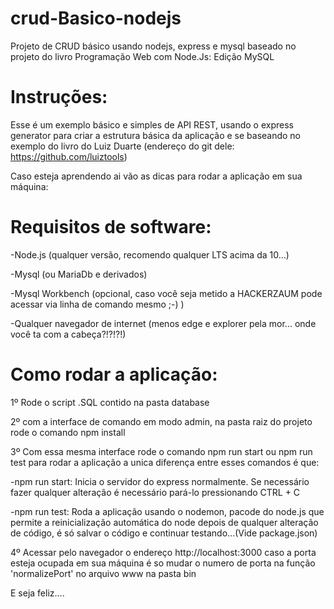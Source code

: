 # crud-Basico-nodejs
Projeto de CRUD básico usando nodejs, express e mysql baseado no projeto do livro Programação Web com Node.Js: Edição MySQL


# Instruções:

Esse é um exemplo básico e simples de API REST, usando o express generator para criar a estrutura básica da aplicação e se baseando no exemplo do livro do Luiz Duarte (endereço do git dele: https://github.com/luiztools)

Caso esteja aprendendo ai vão as dicas para rodar a aplicação em sua máquina:

# Requisitos de software:

-Node.js  (qualquer versão, recomendo qualquer LTS acima da 10...)

-Mysql (ou MariaDb e derivados)

-Mysql Workbench (opcional, caso você seja metido a HACKERZAUM pode acessar via linha de comando mesmo ;-) )

-Qualquer navegador de internet (menos edge e explorer pela mor... onde você ta com a cabeça?!?!?!)

# Como rodar a aplicação:

1º Rode o script .SQL contido na pasta database

2º com a interface de comando em modo admin, na pasta raiz do projeto rode o comando npm install

3º Com essa mesma interface rode o comando npm run start ou npm run test para rodar a aplicação a unica diferença entre esses comandos é que:

-npm run start: Inicia o servidor do express normalmente. Se necessário fazer qualquer alteração é necessário pará-lo pressionando CTRL + C

-npm run test: Roda a aplicação usando o nodemon, pacode do node.js que permite a reinicialização automática do node depois de qualquer alteração de código, é só salvar o código e continuar testando...(Vide package.json)

4º Acessar pelo navegador o endereço http://localhost:3000 caso a porta esteja ocupada em sua máquina é so mudar o numero de porta na função 'normalizePort' no arquivo www na pasta bin

E seja feliz....

